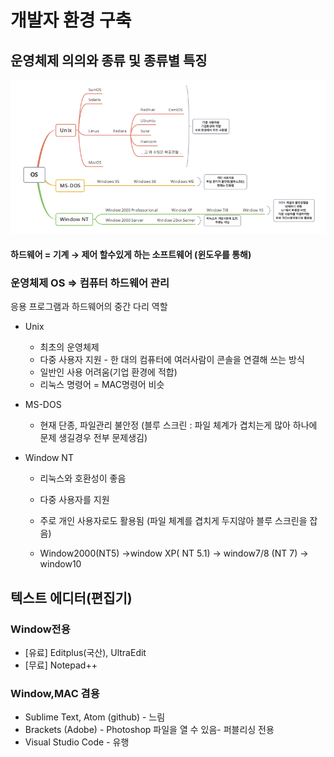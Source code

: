 # 개발자 환경 구축

## 운영체제 의의와 종류 및 종류별 특징

![운영체제종류](/01-컴퓨터의기본/img/운영체제%20종류맵.png)
#### 하드웨어 = 기계 → 제어 할수있게 하는 소프트웨어 (윈도우를 통해)
  
### 운영체제 OS ⇒ 컴퓨터 하드웨어 관리
응용 프로그램과 하드웨어의 중간 다리 역할   
- Unix
  - 최초의 운영체제
  - 다중 사용자 지원 - 한 대의 컴퓨터에 여러사람이 콘솔을 연결해 쓰는 방식
  - 일반인 사용 어려움(기업 환경에 적합)
  - 리눅스 명령어 = MAC명령어 비슷
  
- MS-DOS
  - 현재 단종, 파일관리 불안정 
    (블루 스크린 : 파일 체계가 겹치는게 많아 하나에 문제 생길경우 전부 문제생김)
- Window NT
  - 리눅스와 호환성이 좋음
  - 다중 사용자를 지원
  - 주로 개인 사용자로도 활용됨
    (파일 체계를 겹치게 두지않아 블루 스크린을 잡음)
    
  - Window2000(NT5) →window XP( NT 5.1) → window7/8 (NT 7) → window10 
    
## 텍스트 에디터(편집기)

  ### Window전용
- [유료] Editplus(국산), UltraEdit
- [무료] Notepad++
### Window,MAC 겸용
- Sublime Text, Atom (github) - 느림   
- Brackets (Adobe) - Photoshop 파일을 열 수 있음- 퍼블리싱 전용   
- Visual Studio Code - 유행